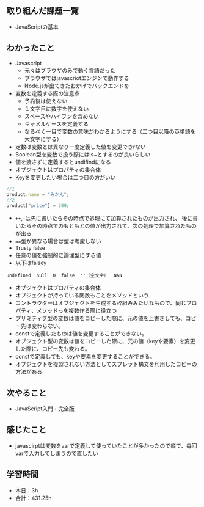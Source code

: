 ## 取り組んだ課題一覧
- JavaScriptの基本

## わかったこと
- Javascript
    - 元々はブラウザのみで動く言語だった
    - ブラウザではjavascriotエンジンで動作する
    - Node.jsが出てきたおかげでバックエンドを
- 変数を定義する際の注意点
    - 予約後は使えない
    - １文字目に数字を使えない
    - スペースやハイフンを含めない
    - キャメルケースを定義する
    - なるべく一目で変数の意味がわかるようにする（二つ目以降の英単語を大文字にする）
- 定数は変数とは異なり一度定義した値を変更できrない
- Boolean型を変数で扱う際にはis~とするのが良いらしい
- 値を渡さずに定義するとundifindになる
- オブジェクトはプロパティの集合体
- Keyを変更したい場合は二つ目の方がいい
```javascript
//1
product.name = "みかん";
//2
product["price"] = 300;
```
- `++`,`—`は先に書いたらその時点で処理にて加算されたものが出力され、
後に書いたらその時点でのもともとの値が出力されて、次の処理で加算されたものが出る
- `==`型が異なる場合は型は考慮しない
- Trusty false
- 任意の値を強制的に論理型にする値
- 以下はfalsey
```
undefined  null  0  false  ''（空文字）  NaN
```
- オブジェクトはプロパティの集合体
- オブジェクトが持っている関数もことをメソッドという
- コントラクターはオブジェクトを生成する枠組みみたいなもので、同じプロパティ、メソッドっを複数作る際に役立つ
- プリミティブ型の変数は値をコピーした際に、元の値を上書きしても、コピー先は変わらない。
- constで定義したものは値を変更することができない。  
- オブジェクト型の変数は値をコピーした際に、元の値（keyや要素）を変更した際に、コピー先も変わる。
- constで定義しても、keyや要素を変更することができる。
- オブジェクトを複製されない方法としてスプレット構文を利用したコピーの方法がある

## 次やること
- JavaScript入門・完全版

## 感じたこと    
- javascirptは変数をvarで定義して使っていたことが多かったので癖で、毎回varで入力してしまうので直したい                                                                                                                                                                                                                                                                                                                                                                                                                                                                                                                                                                                                                                                                                                                                                                                  
                                                                                             
                                    
## 学習時間
- 本日：3h
- 合計：431.25h